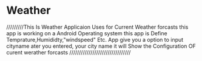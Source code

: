 # Weather
/////////This Is Weather Applicaion Uses for Current Weather forcasts 
  this app is working on a Android Operating system 
    this app is Define Temprature,Humididty,"windspeed" Etc.
    App give you a option to input cityname ater you entered,
    your city name it will Show the Configuration OF curent
      werather forcasts
////////////////////////////////
    
